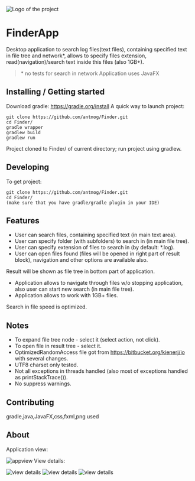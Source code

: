 ![Logo of the project](https://lh4.googleusercontent.com/jMMn2i2lQv9cNeEmH-BKEdI9irUGCcsSA5Fx5TZ68MdT1Z0AXkCadXunA8aYhxVLFD1P38KcobikxFA=w1504-h871)
# FinderApp

Desktop application to search log files(text files), containing specified text in file tree and network*, allows to specify files extension, read(navigation)/search text inside this files (also 1GB+).
> \* no tests for search in network
> Application uses JavaFX


## Installing / Getting started
Download gradle: https://gradle.org/install
A quick way to launch project:

```shell
git clone https://github.com/antmog/Finder.git
cd Finder/
gradle wrapper
gradlew build
gradlew run
```

Project cloned to Finder/ of current directory; run project using gradlew.

## Developing

To get project:

```shell
git clone https://github.com/antmog/Finder.git
cd Finder/
(make sure that you have gradle/gradle plugin in your IDE)
```

## Features
* User can search files, containing specified text (in main text area).
* User can specify folder (with subfolders) to search in (in main file tree).
* User can specify extension of files to search in (by default: *.log).
* User can open files found (files will be opened in right part of result block), navigation and other options are available also.

Result will be shown as file tree in bottom part of application. 

* Application allows to navigate through files w/o stopping application, also user can start new search (in main file tree).
* Application allows to work with 1GB+ files.

Search in file speed is optimized.

## Notes
* To expand file tree node - select it (select action, not click).
* To open file in result tree - select it.
* OptimizedRandomAccess file got from https://bitbucket.org/kienerj/io with several changes.
* UTF8 charset only tested.
* Not all exceptions in threads handled (also most of exceptions handled as printStackTrace()).
* No suppress warnings.

## Contributing

gradle,java,JavaFX,css,fxml,png used

## About 
Application view:

![appview](https://lh4.googleusercontent.com/hZ65TkQ82vRhEVNLhYWdBGF6874J2OJeCTmd9i8NDTL2_UZ9t2WiLyW5Vnk6d_RJRwk_bv91pWnPL6w=w1187-h822-rw)
View details:

![view details](https://lh4.googleusercontent.com/8uyKMN_8ssYZ4-DIsnu31pTn76T4vfzFT6XfE0dLABakDPfH-CSKTB604klmNvLZRJTmL0rZKSzjY-c=w1824-h822-rw)
![view details](https://lh5.googleusercontent.com/HOUxy9CIhNmrUFYbsCK6VKpo1skbyIdxgQFpTgJ2MZldKaTlY4iDcwdBia2T0zBmJcg_uiLH9OFy7Go=w1824-h822)
![view details](https://lh4.googleusercontent.com/eTR-_eRE93kbHqS8-GdwQRayG7W58FSAldBher0hG9gYpVgsGttAmsQJkALkqXsdDFES4hMf5hujREM=w1824-h822-rw)
